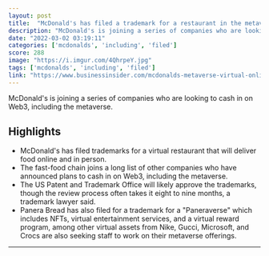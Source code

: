 ```yaml
---
layout: post
title:  "McDonald's has filed a trademark for a restaurant in the metaverse that will actually deliver food to your home"
description: "McDonald's is joining a series of companies who are looking to cash in on Web3, including the metaverse."
date: "2022-03-02 03:19:11"
categories: ['mcdonalds', 'including', 'filed']
score: 288
image: "https://i.imgur.com/4QhrpeY.jpg"
tags: ['mcdonalds', 'including', 'filed']
link: "https://www.businessinsider.com/mcdonalds-metaverse-virtual-online-restaurant-trademark-delivers-food-web3-nft-2022-2"
---
```


McDonald's is joining a series of companies who are looking to cash in on Web3, including the metaverse.

## Highlights

- McDonald's has filed trademarks for a virtual restaurant that will deliver food online and in person.
- The fast-food chain joins a long list of other companies who have announced plans to cash in on Web3, including the metaverse.
- The US Patent and Trademark Office will likely approve the trademarks, though the review process often takes it eight to nine months, a trademark lawyer said.
- Panera Bread has also filed for a trademark for a "Paneraverse" which includes NFTs, virtual entertainment services, and a virtual reward program, among other virtual assets from Nike, Gucci, Microsoft, and Crocs are also seeking staff to work on their metaverse offerings.

---
